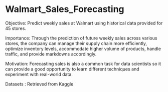 # Walmart_Sales_Forecasting

Objective: Predict weekly sales at Walmart using historical data provided for 45 stores.

Importance: Through the prediction of future weekly sales across various stores, the company can manage their supply chain more efficiently, optimize inventory levels, accommodate higher volume of products, handle traffic, and provide markdowns accordingly.

Motivation: Forecasting sales is also a common task for data scientists so it can provide a good opportunity to learn different techniques and experiment with real-world data.

Datasets : Retrieved from Kaggle
